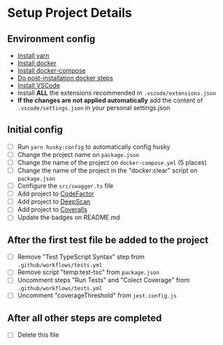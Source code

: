 # Setup Project Details

## Environment config

- [Install yarn](https://classic.yarnpkg.com/en/docs/install/#debian-stable)
- [Install docker](https://docs.docker.com/engine/install/)
- [Install docker-compose](https://docs.docker.com/compose/install/)
- [Do post-installation docker steps](https://docs.docker.com/engine/install/linux-postinstall/)
- [Install VSCode](https://code.visualstudio.com/Download)
- Install **ALL** the extensions recommended in `.vscode/extensions.json`
- **If the changes are not applied automatically** add the content of `.vscode/settings.json` in your personal settings.json

## Initial config

- [ ] Run `yarn husky:config` to automatically config husky
- [ ] Change the project name on `package.json`
- [ ] Change the name of the project on `docker-compose.yml` (5 places)
- [ ] Change the name of the project in the "docker:clear" script on `package.json`
- [ ] Configure the `src/swagger.ts` file
- [ ] Add project to [CodeFactor](https://www.codefactor.io/)
- [ ] Add project to [DeepScan](https://deepscan.io/dashboard/#view=team&tid=13883)
- [ ] Add project to [Coveralls](https://coveralls.io/welcome)
- [ ] Update the badges on README.md

## After the first test file be added to the project

- [ ] Remove "Test TypeScript Syntax" step from `.github/workflows/tests.yml`
- [ ] Remove script "temp:test-tsc" from `package.json`
- [ ] Uncomment steps "Run Tests" and "Colect Coverage" from `.github/workflows/tests.yml`
- [ ] Uncomment "coverageThreshold" from `jest.config.js`

## After all other steps are completed

- [ ] Delete this file
